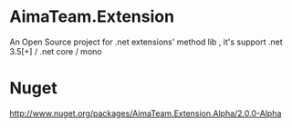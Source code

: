 # AimaTeam.Extension
An Open Source project for .net extensions' method lib , it's support .net 3.5[+] / .net core / mono
# Nuget
http://www.nuget.org/packages/AimaTeam.Extension.Alpha/2.0.0-Alpha
